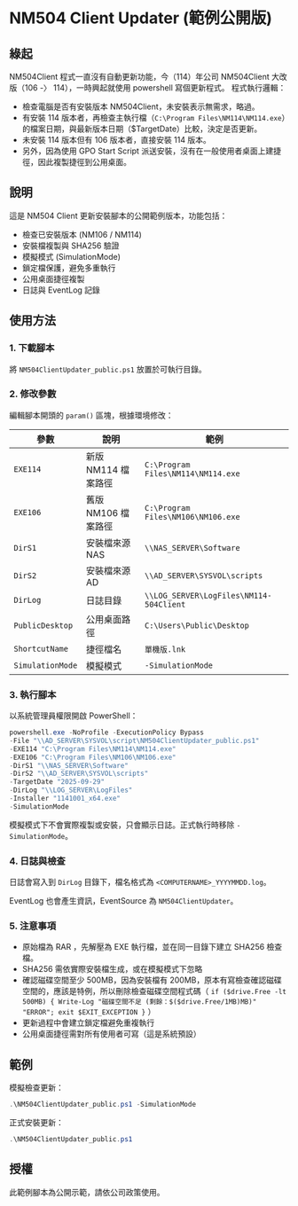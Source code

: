 # NM504 Client Updater (範例公開版)

## 綠起
NM504Client 程式一直沒有自動更新功能，今（114）年公司 NM504Client 大改版（106 -〉 114），一時興起就使用 powershell 寫個更新程式。
程式執行邏輯：
- 檢查電腦是否有安裝版本 NM504Client，未安裝表示無需求，略過。
- 有安裝 114 版本者，再檢查主執行檔（`C:\Program Files\NM114\NM114.exe`）的檔案日期，與最新版本日期（$TargetDate）比較，決定是否更新。
- 未安裝 114 版本但有 106 版本者，直接安裝 114 版本。
- 另外，因為使用 GPO Start Script 派送安裝，沒有在一般使用者桌面上建捷徑，因此複製捷徑到公用桌面。

## 說明
這是 NM504 Client 更新安裝腳本的公開範例版本，功能包括：

- 檢查已安裝版本 (NM106 / NM114)
- 安裝檔複製與 SHA256 驗證
- 模擬模式 (SimulationMode)
- 鎖定檔保護，避免多重執行
- 公用桌面捷徑複製
- 日誌與 EventLog 記錄

## 使用方法

### 1. 下載腳本
將 `NM504ClientUpdater_public.ps1` 放置於可執行目錄。

### 2. 修改參數
編輯腳本開頭的 `param()` 區塊，根據環境修改：

| 參數 | 說明 | 範例 |
|------|------|------|
| `EXE114` | 新版 NM114 檔案路徑 | `C:\Program Files\NM114\NM114.exe` |
| `EXE106` | 舊版 NM106 檔案路徑 | `C:\Program Files\NM106\NM106.exe` |
| `DirS1` | 安裝檔來源 NAS | `\\NAS_SERVER\Software` |
| `DirS2` | 安裝檔來源 AD | `\\AD_SERVER\SYSVOL\scripts` |
| `DirLog` | 日誌目錄 | `\\LOG_SERVER\LogFiles\NM114-504Client` |
| `PublicDesktop` | 公用桌面路徑 | `C:\Users\Public\Desktop` |
| `ShortcutName` | 捷徑檔名 | `單機版.lnk` |
| `SimulationMode` | 模擬模式 | `-SimulationMode` |

### 3. 執行腳本
以系統管理員權限開啟 PowerShell：
```powershell
powershell.exe -NoProfile -ExecutionPolicy Bypass 
-File "\\AD_SERVER\SYSVOL\script\NM504ClientUpdater_public.ps1" 
-EXE114 "C:\Program Files\NM114\NM114.exe" 
-EXE106 "C:\Program Files\NM106\NM106.exe" 
-DirS1 "\\NAS_SERVER\Software" 
-DirS2 "\\AD_SERVER\SYSVOL\scripts" 
-TargetDate "2025-09-29" 
-DirLog "\\LOG_SERVER\LogFiles" 
-Installer "1141001_x64.exe" 
-SimulationMode
```
模擬模式下不會實際複製或安裝，只會顯示日誌。正式執行時移除 `-SimulationMode`。

### 4. 日誌與檢查
日誌會寫入到 `DirLog` 目錄下，檔名格式為 `<COMPUTERNAME>_YYYYMMDD.log`。

EventLog 也會產生資訊，EventSource 為 `NM504ClientUpdater`。

### 5. 注意事項

- 原始檔為 RAR ，先解壓為 EXE 執行檔，並在同一目錄下建立 SHA256 檢查檔。
- SHA256 需依實際安裝檔生成，或在模擬模式下忽略
- 確認磁碟空間至少 500MB，因為安裝檔有 200MB，原本有寫檢查確認磁碟空間的，應該是特例，所以刪除檢查磁碟空間程式碼（ `if ($drive.Free -lt 500MB) { Write-Log "磁碟空間不足 (剩餘：$($drive.Free/1MB)MB)" "ERROR"; exit $EXIT_EXCEPTION }` ）
- 更新過程中會建立鎖定檔避免重複執行
- 公用桌面捷徑需對所有使用者可寫（這是系統預設）

## 範例
模擬檢查更新：
```powershell
.\NM504ClientUpdater_public.ps1 -SimulationMode
```

正式安裝更新：
```powershell
.\NM504ClientUpdater_public.ps1
```

## 授權
此範例腳本為公開示範，請依公司政策使用。
